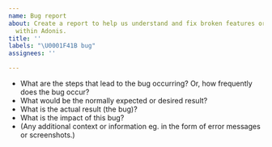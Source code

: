 ```yaml
---
name: Bug report
about: Create a report to help us understand and fix broken features or functionality
  within Adonis.
title: ''
labels: "\U0001F41B bug"
assignees: ''

---
```


- What are the steps that lead to the bug occurring? Or, how frequently does the bug occur?
- What would be the normally expected or desired result?
- What is the actual result (the bug)?
- What is the impact of this bug?
- (Any additional context or information eg. in the form of error messages or screenshots.)
